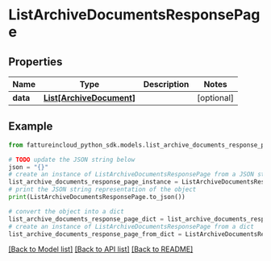 # ListArchiveDocumentsResponsePage


## Properties

Name | Type | Description | Notes
------------ | ------------- | ------------- | -------------
**data** | [**List[ArchiveDocument]**](ArchiveDocument.md) |  | [optional] 

## Example

```python
from fattureincloud_python_sdk.models.list_archive_documents_response_page import ListArchiveDocumentsResponsePage

# TODO update the JSON string below
json = "{}"
# create an instance of ListArchiveDocumentsResponsePage from a JSON string
list_archive_documents_response_page_instance = ListArchiveDocumentsResponsePage.from_json(json)
# print the JSON string representation of the object
print(ListArchiveDocumentsResponsePage.to_json())

# convert the object into a dict
list_archive_documents_response_page_dict = list_archive_documents_response_page_instance.to_dict()
# create an instance of ListArchiveDocumentsResponsePage from a dict
list_archive_documents_response_page_from_dict = ListArchiveDocumentsResponsePage.from_dict(list_archive_documents_response_page_dict)
```
[[Back to Model list]](../README.md#documentation-for-models) [[Back to API list]](../README.md#documentation-for-api-endpoints) [[Back to README]](../README.md)


